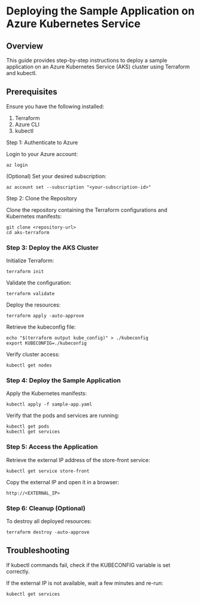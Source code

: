 # Deploying the Sample Application on Azure Kubernetes Service

## Overview

This guide provides step-by-step instructions to deploy a sample application on an Azure Kubernetes Service (AKS) cluster using Terraform and kubectl.

## Prerequisites

Ensure you have the following installed:

1. Terraform
2. Azure CLI
3. kubectl

Step 1: Authenticate to Azure

Login to your Azure account:

```shell
az login
```

(Optional) Set your desired subscription:

```shell
az account set --subscription "<your-subscription-id>"
```

Step 2: Clone the Repository

Clone the repository containing the Terraform configurations and Kubernetes manifests:

```shell
git clone <repository-url>
cd aks-terraform
```

### Step 3: Deploy the AKS Cluster

Initialize Terraform:

```shell
terraform init
```

Validate the configuration:

```shell
terraform validate
```

Deploy the resources:

```shell
terraform apply -auto-approve
```

Retrieve the kubeconfig file:

```shell
echo "$(terraform output kube_config)" > ./kubeconfig
export KUBECONFIG=./kubeconfig
```

Verify cluster access:

```shell
kubectl get nodes
```

### Step 4: Deploy the Sample Application

Apply the Kubernetes manifests:
```shell
kubectl apply -f sample-app.yaml
```
Verify that the pods and services are running:

```shell
kubectl get pods
kubectl get services
```

### Step 5: Access the Application

Retrieve the external IP address of the store-front service:
```shell
kubectl get service store-front
```

Copy the external IP and open it in a browser:
```url
http://<EXTERNAL_IP>
```

### Step 6: Cleanup (Optional)

To destroy all deployed resources:
```shell
terraform destroy -auto-approve
```
## Troubleshooting

If kubectl commands fail, check if the KUBECONFIG variable is set correctly.

If the external IP is not available, wait a few minutes and re-run:

```shell
kubectl get services
```


